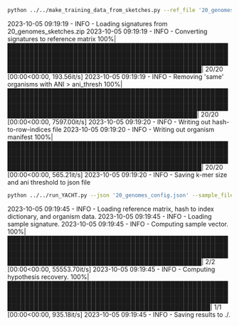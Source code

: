 ```bash
python ../../make_training_data_from_sketches.py --ref_file '20_genomes_sketches.zip' --ksize 31 --out_prefix '20_genomes' --ani_thresh 0.95
```

2023-10-05 09:19:19 - INFO - Loading signatures from 20_genomes_sketches.zip
2023-10-05 09:19:19 - INFO - Converting signatures to reference matrix
100%|██████████████████████████████████████████████████████████████████████████████████████████████████████████████████████████████████████████████████████████████████████████████████████████████████| 20/20 [00:00<00:00, 193.56it/s]
2023-10-05 09:19:19 - INFO - Removing 'same' organisms with ANI > ani_thresh
100%|█████████████████████████████████████████████████████████████████████████████████████████████████████████████████████████████████████████████████████████████████████████████████████████████████| 20/20 [00:00<00:00, 7597.00it/s]
2023-10-05 09:19:20 - INFO - Writing out hash-to-row-indices file
2023-10-05 09:19:20 - INFO - Writing out organism manifest
100%|██████████████████████████████████████████████████████████████████████████████████████████████████████████████████████████████████████████████████████████████████████████████████████████████████| 20/20 [00:00<00:00, 565.21it/s]
2023-10-05 09:19:20 - INFO - Saving k-mer size and ani threshold to json file
```bash
python ../../run_YACHT.py --json '20_genomes_config.json' --sample_file 'sample.sig' --significance 0.95 --min_coverage 1 0.5 0.1 0.05 0.01 --outdir './'
```
2023-10-05 09:19:45 - INFO - Loading reference matrix, hash to index dictionary, and organism data.
2023-10-05 09:19:45 - INFO - Loading sample signature.
2023-10-05 09:19:45 - INFO - Computing sample vector.
100%|██████████████████████████████████████████████████████████████████████████████████████████████████████████████████████████████████████████████████████████████████████████████████████████████████| 2/2 [00:00<00:00, 55553.70it/s]
2023-10-05 09:19:45 - INFO - Computing hypothesis recovery.
100%|████████████████████████████████████████████████████████████████████████████████████████████████████████████████████████████████████████████████████████████████████████████████████████████████████| 1/1 [00:00<00:00, 935.18it/s]
2023-10-05 09:19:45 - INFO - Saving results to ./.
